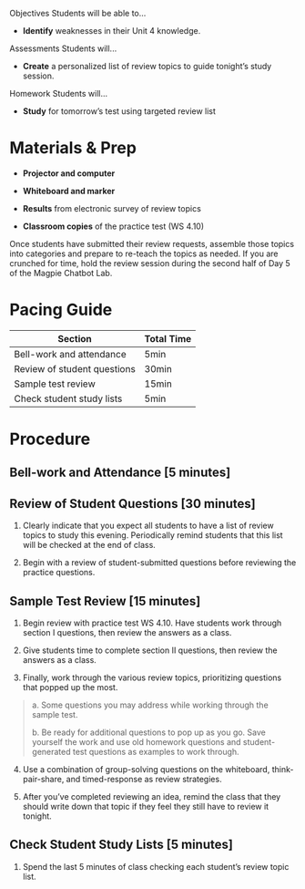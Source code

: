 Objectives Students will be able to…

-   **Identify** weaknesses in their Unit 4 knowledge.

Assessments Students will...

-   **Create** a personalized list of review topics to guide tonight’s study session.

Homework Students will...

-   **Study** for tomorrow’s test using targeted review list

Materials & Prep
================

-   **Projector and computer**

-   **Whiteboard and marker**

-   **Results** from electronic survey of review topics

-   **Classroom copies** of the practice test (WS 4.10)

Once students have submitted their review requests, assemble those topics into categories and prepare to re-teach the topics as needed. If you are crunched for time, hold the review session during the second half of Day 5 of the Magpie Chatbot Lab.

Pacing Guide
============

| Section                     | Total Time |
|-----------------------------|------------|
| Bell-work and attendance    | 5min       |
| Review of student questions | 30min      |
| Sample test review          | 15min      |
| Check student study lists   | 5min       |

Procedure
=========

Bell-work and Attendance \[5 minutes\]
--------------------------------------

Review of Student Questions \[30 minutes\]
------------------------------------------

1. Clearly indicate that you expect all students to have a list of review topics to study this evening. Periodically remind students that this list will be checked at the end of class.

2. Begin with a review of student-submitted questions before reviewing the practice questions.

Sample Test Review \[15 minutes\]
---------------------------------

1. Begin review with practice test WS 4.10. Have students work through section I questions, then review the answers as a class.

2. Give students time to complete section II questions, then review the answers as a class.

3. Finally, work through the various review topics, prioritizing questions that popped up the most.

> a. Some questions you may address while working through the sample test.
>
> b. Be ready for additional questions to pop up as you go. Save yourself the work and use old homework questions and student-generated test questions as examples to work through.

4. Use a combination of group-solving questions on the whiteboard, think-pair-share, and timed-response as review strategies.

5. After you’ve completed reviewing an idea, remind the class that they should write down that topic if they feel they still have to review it tonight.

Check Student Study Lists \[5 minutes\]
---------------------------------------

1. Spend the last 5 minutes of class checking each student’s review topic list.
